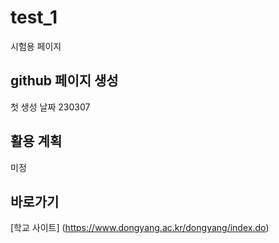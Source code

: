 # test_1
시험용 페이지

## github 페이지 생성
첫 생성 날짜 230307

## 활용 계획
미정

## 바로가기
[학교 사이트] (https://www.dongyang.ac.kr/dongyang/index.do)
